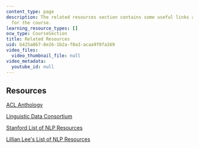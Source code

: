 ```yaml
---
content_type: page
description: The related resources section contains some useful links as resources
  for the course.
learning_resource_types: []
ocw_type: CourseSection
title: Related Resources
uid: b425a867-8e26-1b2a-f0a3-acaa9f0fa169
video_files:
  video_thumbnail_file: null
video_metadata:
  youtube_id: null
---
```


Resources
---------

[ACL Anthology](https://www.aclweb.org/anthology/)

[Linguistic Data Consortium](http://www.ldc.upenn.edu/)

[Stanford List of NLP Resources](http://www-nlp.stanford.edu/links/statnlp.html)

[Lillian Lee's List of NLP Resources](http://www.cs.cornell.edu/courses/cs674/2002SP/#resources)